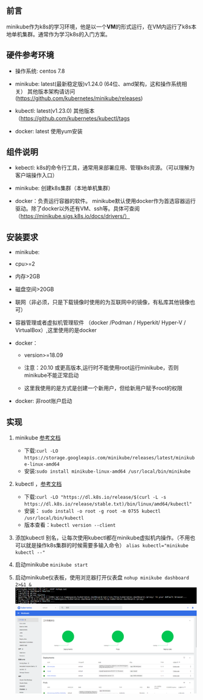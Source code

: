 ## 前言
 minikube作为k8s的学习环境，他是以一个**VM**的形式运行，在VM内运行了k8s本地单机集群。通常作为学习k8s的入门方案。
## 硬件参考环境

 * 操作系统: centos 7.8 

 * minikube: latest(最新稳定版)v1.24.0 (64位、amd架构，这和操作系统相关） 其他版本架构请访问(https://github.com/kubernetes/minikube/releases)

 * kubectl: latest(v1.23.0) 其他版本（https://github.com/kubernetes/kubectl/tags

 * docker: latest 使用yum安装



## 组件说明

* kebectl: k8s的命令行工具，通常用来部署应用、管理k8s资源。（可以理解为客户端操作入口）



* minikube: 创建k8s集群（本地单机集群）



* docker：负责运行容器的软件。 minikube默认使用docker作为首选容器运行驱动。除了docker以外还有VM、ssh等。具体可查阅（https://minikube.sigs.k8s.io/docs/drivers/）



## 安装要求

* minikube:

 * cpu>=2

 * 内存>2GB

 * 磁盘空间>20GB

 * 联网（非必须，只是下载镜像时使用的为互联网中的镜像，有私库其他镜像也可）

 * 容器管理或者虚拟机管理软件 （docker /Podman / Hyperkit/ Hyper-V / VirtualBox）,这里使用的是docker



* docker：

  * version>=18.09 

  * 注意：20.10 或更高版本,运行时不能使用root运行minikube，否则minikube不能正常启动

  * 这里我使用的是方式是创建一个新用户，但给新用户赋予root的权限

* docker: 非root账户启动

## 实现
 1. minikube [参考文档]( https://minikube.sigs.k8s.io/docs/start/)
    * 下载:`curl -LO https://storage.googleapis.com/minikube/releases/latest/minikube-linux-amd64`
    * 安装:`sudo install minikube-linux-amd64 /usr/local/bin/minikube`
 
 2. kubectl ，[参考文档]( https://kubernetes.io/docs/tasks/tools/install-kubectl-linux/)
    * 下载:`curl -LO "https://dl.k8s.io/release/$(curl -L -s https://dl.k8s.io/release/stable.txt)/bin/linux/amd64/kubectl"`
    * 安装： `sudo install -o root -g root -m 0755 kubectl /usr/local/bin/kubectl`
    * 版本查看：`kubectl version --client`
 
 3. 添加kubectl 别名，让每次使用kubectl都在minikube虚拟机内操作。（不用也可以就是操作k8s集群的时候需要多输入命令）
    `alias kubectl="minikube kubectl --"`
 
 4. 启动minikube 
    `minikube start` 

 5. 启动minikube仪表板，使用浏览器打开仪表盘 
    `nohup minikube dashboard 2>&1 &`
    ![](./application/command-minikube-dashboard.jpg)
    ![](./application/web-minikube-dashboard.jpg)
